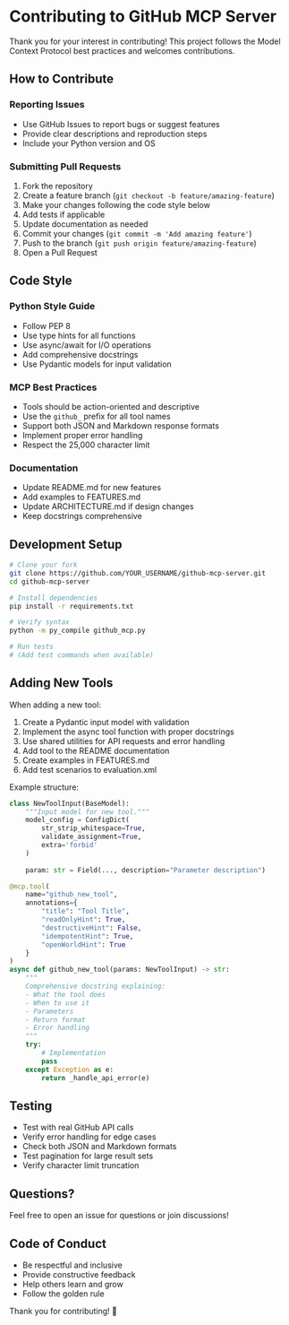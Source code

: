 # Contributing to GitHub MCP Server

Thank you for your interest in contributing! This project follows the Model Context Protocol best practices and welcomes contributions.

## How to Contribute

### Reporting Issues

- Use GitHub Issues to report bugs or suggest features
- Provide clear descriptions and reproduction steps
- Include your Python version and OS

### Submitting Pull Requests

1. Fork the repository
2. Create a feature branch (`git checkout -b feature/amazing-feature`)
3. Make your changes following the code style below
4. Add tests if applicable
5. Update documentation as needed
6. Commit your changes (`git commit -m 'Add amazing feature'`)
7. Push to the branch (`git push origin feature/amazing-feature`)
8. Open a Pull Request

## Code Style

### Python Style Guide

- Follow PEP 8
- Use type hints for all functions
- Use async/await for I/O operations
- Add comprehensive docstrings
- Use Pydantic models for input validation

### MCP Best Practices

- Tools should be action-oriented and descriptive
- Use the `github_` prefix for all tool names
- Support both JSON and Markdown response formats
- Implement proper error handling
- Respect the 25,000 character limit

### Documentation

- Update README.md for new features
- Add examples to FEATURES.md
- Update ARCHITECTURE.md if design changes
- Keep docstrings comprehensive

## Development Setup

```bash
# Clone your fork
git clone https://github.com/YOUR_USERNAME/github-mcp-server.git
cd github-mcp-server

# Install dependencies
pip install -r requirements.txt

# Verify syntax
python -m py_compile github_mcp.py

# Run tests
# (Add test commands when available)
```

## Adding New Tools

When adding a new tool:

1. Create a Pydantic input model with validation
2. Implement the async tool function with proper docstrings
3. Use shared utilities for API requests and error handling
4. Add tool to the README documentation
5. Create examples in FEATURES.md
6. Add test scenarios to evaluation.xml

Example structure:

```python
class NewToolInput(BaseModel):
    """Input model for new tool."""
    model_config = ConfigDict(
        str_strip_whitespace=True,
        validate_assignment=True,
        extra='forbid'
    )
    
    param: str = Field(..., description="Parameter description")

@mcp.tool(
    name="github_new_tool",
    annotations={
        "title": "Tool Title",
        "readOnlyHint": True,
        "destructiveHint": False,
        "idempotentHint": True,
        "openWorldHint": True
    }
)
async def github_new_tool(params: NewToolInput) -> str:
    """
    Comprehensive docstring explaining:
    - What the tool does
    - When to use it
    - Parameters
    - Return format
    - Error handling
    """
    try:
        # Implementation
        pass
    except Exception as e:
        return _handle_api_error(e)
```

## Testing

- Test with real GitHub API calls
- Verify error handling for edge cases
- Check both JSON and Markdown formats
- Test pagination for large result sets
- Verify character limit truncation

## Questions?

Feel free to open an issue for questions or join discussions!

## Code of Conduct

- Be respectful and inclusive
- Provide constructive feedback
- Help others learn and grow
- Follow the golden rule

Thank you for contributing! 🎉
